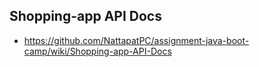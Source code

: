 ## Shopping-app API Docs
* https://github.com/NattapatPC/assignment-java-boot-camp/wiki/Shopping-app-API-Docs
